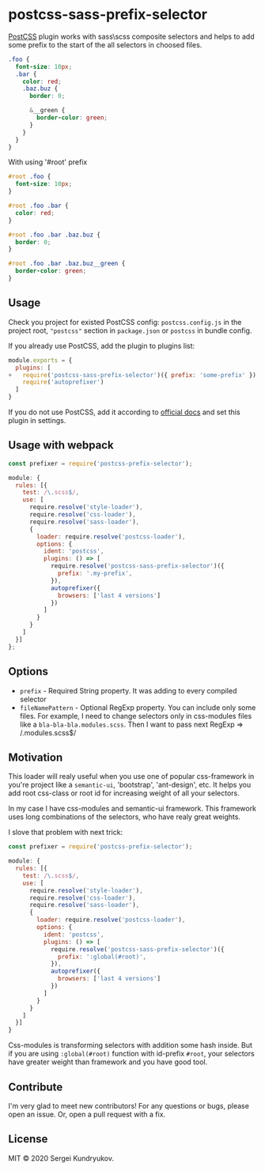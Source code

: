 # postcss-sass-prefix-selector

[PostCSS] plugin works with sass\scss composite selectors and helps to add some prefix to the start of the all selectors in choosed files.

[PostCSS]: https://github.com/postcss/postcss

```scss
.foo {
  font-size: 10px;
  .bar {
    color: red;
    .baz.buz {
      border: 0;

      &__green {
        border-color: green;
      }
    }
  }
}
```

With using '#root' prefix

```scss
#root .foo {
  font-size: 10px;
}

#root .foo .bar {
  color: red;
}

#root .foo .bar .baz.buz {
  border: 0;
}

#root .foo .bar .baz.buz__green {
  border-color: green;
}
```

## Usage

Check you project for existed PostCSS config: `postcss.config.js`
in the project root, `"postcss"` section in `package.json`
or `postcss` in bundle config.

If you already use PostCSS, add the plugin to plugins list:

```js
module.exports = {
  plugins: [
+   require('postcss-sass-prefix-selector')({ prefix: 'some-prefix' }),
    require('autoprefixer')
  ]
}
```

If you do not use PostCSS, add it according to [official docs]
and set this plugin in settings.

[official docs]: https://github.com/postcss/postcss#usage

## Usage with webpack
```js
const prefixer = require('postcss-prefix-selector');

module: {
  rules: [{
    test: /\.scss$/,
    use: [
      require.resolve('style-loader'),
      require.resolve('css-loader'),
      require.resolve('sass-loader'),
      {
        loader: require.resolve('postcss-loader'),
        options: {
          ident: 'postcss',
          plugins: () => [
            require.resolve('postcss-sass-prefix-selector')({
              prefix: '.my-prefix',
            }),
            autoprefixer({
              browsers: ['last 4 versions']
            })
          ]
        }
      }
    ]
  }]
};

```

## Options
- `prefix` - Required String property. It was adding to every compiled selector
- `fileNamePattern` - Optional RegExp property. You can include only some files. For example, I need to change selectors only in css-modules files like a `bla-bla-bla.modules.scss`. Then I want to pass next RegExp => /\.modules\.scss$/


## Motivation
This loader will realy useful when you use one of popular css-framework in you're project like a `semantic-ui`, 'bootstrap', 'ant-design', etc. It helps you add root css-class or root id for increasing weight of all your selectors.

In my case I have css-modules and semantic-ui framework. This framework uses long combinations of the selectors, who have realy great weights.

I slove that problem with next trick:
```js
const prefixer = require('postcss-prefix-selector');

module: {
  rules: [{
    test: /\.scss$/,
    use: [
      require.resolve('style-loader'),
      require.resolve('css-loader'),
      require.resolve('sass-loader'),
      {
        loader: require.resolve('postcss-loader'),
        options: {
          ident: 'postcss',
          plugins: () => [
            require.resolve('postcss-sass-prefix-selector')({
              prefix: ':global(#root)',
            }),
            autoprefixer({
              browsers: ['last 4 versions']
            })
          ]
        }
      }
    ]
  }]
}
```

Css-modules is transforming selectors with addition some hash inside. But if you are using `:global(#root)` function with id-prefix `#root`, your selectors have greater weight than framework and you have good tool.

## Contribute
I'm very glad to meet new contributors! For any questions or bugs, please open an issue. Or, open a pull request with a fix.


## License
MIT © 2020 Sergei Kundryukov.
